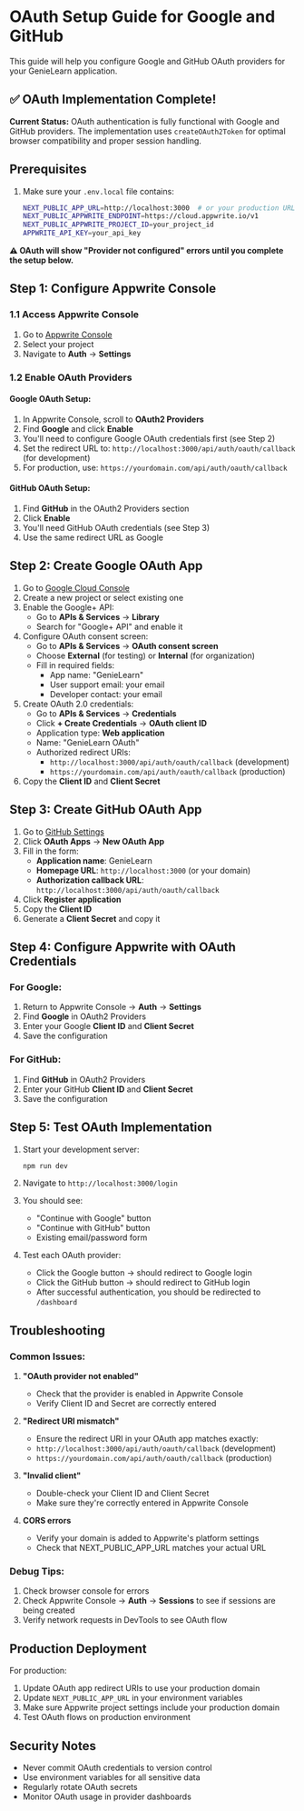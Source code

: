 # OAuth Setup Guide for Google and GitHub

This guide will help you configure Google and GitHub OAuth providers for your GenieLearn application.

## ✅ OAuth Implementation Complete!

**Current Status:** OAuth authentication is fully functional with Google and GitHub providers. The implementation uses `createOAuth2Token` for optimal browser compatibility and proper session handling.

## Prerequisites

1. Make sure your `.env.local` file contains:
   ```bash
   NEXT_PUBLIC_APP_URL=http://localhost:3000  # or your production URL
   NEXT_PUBLIC_APPWRITE_ENDPOINT=https://cloud.appwrite.io/v1
   NEXT_PUBLIC_APPWRITE_PROJECT_ID=your_project_id
   APPWRITE_API_KEY=your_api_key
   ```

**⚠️ OAuth will show "Provider not configured" errors until you complete the setup below.**

## Step 1: Configure Appwrite Console

### 1.1 Access Appwrite Console

1. Go to [Appwrite Console](https://cloud.appwrite.io/)
2. Select your project
3. Navigate to **Auth** → **Settings**

### 1.2 Enable OAuth Providers

#### Google OAuth Setup:

1. In Appwrite Console, scroll to **OAuth2 Providers**
2. Find **Google** and click **Enable**
3. You'll need to configure Google OAuth credentials first (see Step 2)
4. Set the redirect URL to: `http://localhost:3000/api/auth/oauth/callback` (for development)
5. For production, use: `https://yourdomain.com/api/auth/oauth/callback`

#### GitHub OAuth Setup:

1. Find **GitHub** in the OAuth2 Providers section
2. Click **Enable**
3. You'll need GitHub OAuth credentials (see Step 3)
4. Use the same redirect URL as Google

## Step 2: Create Google OAuth App

1. Go to [Google Cloud Console](https://console.cloud.google.com/)
2. Create a new project or select existing one
3. Enable the Google+ API:
   - Go to **APIs & Services** → **Library**
   - Search for "Google+ API" and enable it
4. Configure OAuth consent screen:
   - Go to **APIs & Services** → **OAuth consent screen**
   - Choose **External** (for testing) or **Internal** (for organization)
   - Fill in required fields:
     - App name: "GenieLearn"
     - User support email: your email
     - Developer contact: your email
5. Create OAuth 2.0 credentials:
   - Go to **APIs & Services** → **Credentials**
   - Click **+ Create Credentials** → **OAuth client ID**
   - Application type: **Web application**
   - Name: "GenieLearn OAuth"
   - Authorized redirect URIs:
     - `http://localhost:3000/api/auth/oauth/callback` (development)
     - `https://yourdomain.com/api/auth/oauth/callback` (production)
6. Copy the **Client ID** and **Client Secret**

## Step 3: Create GitHub OAuth App

1. Go to [GitHub Settings](https://github.com/settings/developers)
2. Click **OAuth Apps** → **New OAuth App**
3. Fill in the form:
   - **Application name**: GenieLearn
   - **Homepage URL**: `http://localhost:3000` (or your domain)
   - **Authorization callback URL**: `http://localhost:3000/api/auth/oauth/callback`
4. Click **Register application**
5. Copy the **Client ID**
6. Generate a **Client Secret** and copy it

## Step 4: Configure Appwrite with OAuth Credentials

### For Google:

1. Return to Appwrite Console → **Auth** → **Settings**
2. Find **Google** in OAuth2 Providers
3. Enter your Google **Client ID** and **Client Secret**
4. Save the configuration

### For GitHub:

1. Find **GitHub** in OAuth2 Providers
2. Enter your GitHub **Client ID** and **Client Secret**
3. Save the configuration

## Step 5: Test OAuth Implementation

1. Start your development server:

   ```bash
   npm run dev
   ```

2. Navigate to `http://localhost:3000/login`

3. You should see:

   - "Continue with Google" button
   - "Continue with GitHub" button
   - Existing email/password form

4. Test each OAuth provider:
   - Click the Google button → should redirect to Google login
   - Click the GitHub button → should redirect to GitHub login
   - After successful authentication, you should be redirected to `/dashboard`

## Troubleshooting

### Common Issues:

1. **"OAuth provider not enabled"**

   - Check that the provider is enabled in Appwrite Console
   - Verify Client ID and Secret are correctly entered

2. **"Redirect URI mismatch"**

   - Ensure the redirect URI in your OAuth app matches exactly:
   - `http://localhost:3000/api/auth/oauth/callback` (development)
   - `https://yourdomain.com/api/auth/oauth/callback` (production)

3. **"Invalid client"**

   - Double-check your Client ID and Client Secret
   - Make sure they're correctly entered in Appwrite Console

4. **CORS errors**
   - Verify your domain is added to Appwrite's platform settings
   - Check that NEXT_PUBLIC_APP_URL matches your actual URL

### Debug Tips:

1. Check browser console for errors
2. Check Appwrite Console → **Auth** → **Sessions** to see if sessions are being created
3. Verify network requests in DevTools to see OAuth flow

## Production Deployment

For production:

1. Update OAuth app redirect URIs to use your production domain
2. Update `NEXT_PUBLIC_APP_URL` in your environment variables
3. Make sure Appwrite project settings include your production domain
4. Test OAuth flows on production environment

## Security Notes

- Never commit OAuth credentials to version control
- Use environment variables for all sensitive data
- Regularly rotate OAuth secrets
- Monitor OAuth usage in provider dashboards
